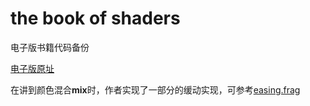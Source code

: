 # the book of shaders

电子版书籍代码备份

[电子版原址](https://thebookofshaders.com/?lan=ch)



在讲到颜色混合**mix**时，作者实现了一部分的缓动实现，可参考[easing.frag](./easing.frag)

